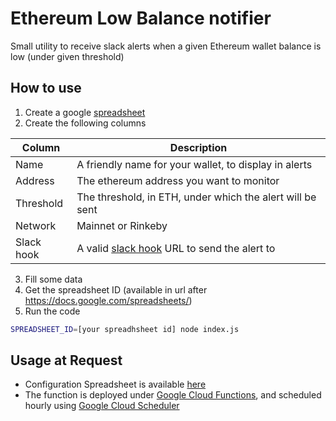 # Ethereum Low Balance notifier

Small utility to receive slack alerts when a given Ethereum wallet balance is low (under given threshold)

## How to use

1. Create a google [spreadsheet](https://sheets.new)
2. Create the following columns

| Column     | Description                                                                            |
| ---------- | -------------------------------------------------------------------------------------- |
| Name       | A friendly name for your wallet, to display in alerts                                  |
| Address    | The ethereum address you want to monitor                                               |
| Threshold  | The threshold, in ETH, under which the alert will be sent                              |
| Network    | Mainnet or Rinkeby                                                                     |
| Slack hook | A valid [slack hook](https://api.slack.com/incoming-webhooks) URL to send the alert to |

3. Fill some data
4. Get the spreadsheet ID (available in url after https://docs.google.com/spreadsheets/)
5. Run the code

```bash
SPREADSHEET_ID=[your spreadhsheet id] node index.js
```

## Usage at Request

- Configuration Spreadsheet is available [here](https://docs.google.com/spreadsheets/d/1JfS4McLLMrfHhIWZl3_caZCN_06WjhNjXticmvHaKE8/edit)
- The function is deployed under [Google Cloud Functions](https://console.cloud.google.com/functions/list), and scheduled hourly using [Google Cloud Scheduler](https://console.cloud.google.com/cloudscheduler)
